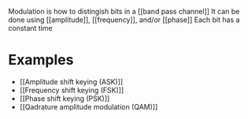 Modulation is how to distingish bits in a [[band pass channel]]
It can be done using [[amplitude]], [[frequency]], and/or [[phase]]
Each bit has a constant time

# Examples
- [[Amplitude shift keying (ASK)]]
- [[Frequency shift keying (FSK)]]
- [[Phase shift keying (PSK)]]
- [[Qadrature amplitude modulation (QAM)]]